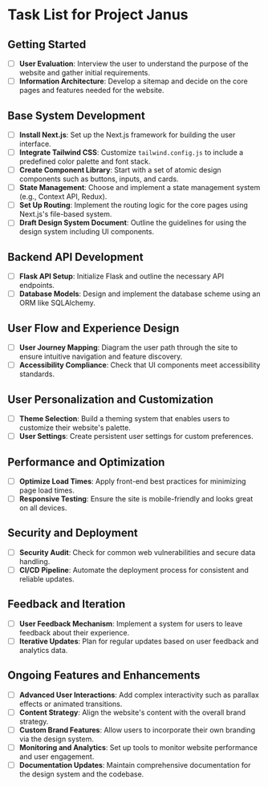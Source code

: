 # Task List for Project Janus

## Getting Started
- [ ] **User Evaluation**: Interview the user to understand the purpose of the website and gather initial requirements.
- [ ] **Information Architecture**: Develop a sitemap and decide on the core pages and features needed for the website.

## Base System Development
- [ ] **Install Next.js**: Set up the Next.js framework for building the user interface.
- [ ] **Integrate Tailwind CSS**: Customize `tailwind.config.js` to include a predefined color palette and font stack.
- [ ] **Create Component Library**: Start with a set of atomic design components such as buttons, inputs, and cards.
- [ ] **State Management**: Choose and implement a state management system (e.g., Context API, Redux).
- [ ] **Set Up Routing**: Implement the routing logic for the core pages using Next.js's file-based system.
- [ ] **Draft Design System Document**: Outline the guidelines for using the design system including UI components.

## Backend API Development
- [ ] **Flask API Setup**: Initialize Flask and outline the necessary API endpoints.
- [ ] **Database Models**: Design and implement the database scheme using an ORM like SQLAlchemy.

## User Flow and Experience Design
- [ ] **User Journey Mapping**: Diagram the user path through the site to ensure intuitive navigation and feature discovery.
- [ ] **Accessibility Compliance**: Check that UI components meet accessibility standards.

## User Personalization and Customization
- [ ] **Theme Selection**: Build a theming system that enables users to customize their website's palette.
- [ ] **User Settings**: Create persistent user settings for custom preferences.

## Performance and Optimization
- [ ] **Optimize Load Times**: Apply front-end best practices for minimizing page load times.
- [ ] **Responsive Testing**: Ensure the site is mobile-friendly and looks great on all devices.

## Security and Deployment
- [ ] **Security Audit**: Check for common web vulnerabilities and secure data handling.
- [ ] **CI/CD Pipeline**: Automate the deployment process for consistent and reliable updates.

## Feedback and Iteration
- [ ] **User Feedback Mechanism**: Implement a system for users to leave feedback about their experience.
- [ ] **Iterative Updates**: Plan for regular updates based on user feedback and analytics data.

## Ongoing Features and Enhancements
- [ ] **Advanced User Interactions**: Add complex interactivity such as parallax effects or animated transitions.
- [ ] **Content Strategy**: Align the website's content with the overall brand strategy.
- [ ] **Custom Brand Features**: Allow users to incorporate their own branding via the design system.
- [ ] **Monitoring and Analytics**: Set up tools to monitor website performance and user engagement.
- [ ] **Documentation Updates**: Maintain comprehensive documentation for the design system and the codebase.
